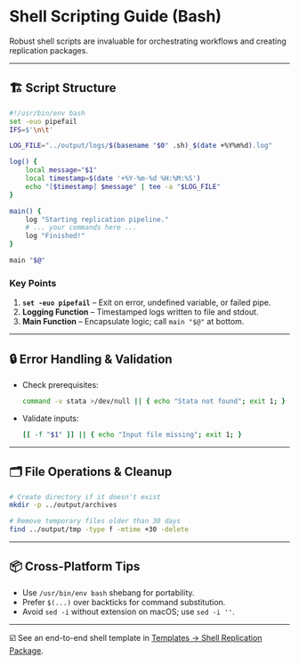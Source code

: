 # Shell Scripting Guide (Bash)

Robust shell scripts are invaluable for orchestrating workflows and creating replication packages.

---

## 🏗️ Script Structure

```bash
#!/usr/bin/env bash
set -euo pipefail
IFS=$'\n\t'

LOG_FILE="../output/logs/$(basename "$0" .sh)_$(date +%Y%m%d).log"

log() {
    local message="$1"
    local timestamp=$(date '+%Y-%m-%d %H:%M:%S')
    echo "[$timestamp] $message" | tee -a "$LOG_FILE"
}

main() {
    log "Starting replication pipeline."
    # ... your commands here ...
    log "Finished!"
}

main "$@"
```

### Key Points

1. **`set -euo pipefail`** – Exit on error, undefined variable, or failed pipe.
2. **Logging Function** – Timestamped logs written to file and stdout.
3. **Main Function** – Encapsulate logic; call `main "$@"` at bottom.

---

## 🔒 Error Handling & Validation

- Check prerequisites:
  ```bash
  command -v stata >/dev/null || { echo "Stata not found"; exit 1; }
  ```
- Validate inputs:
  ```bash
  [[ -f "$1" ]] || { echo "Input file missing"; exit 1; }
  ```

---

## 🗂️ File Operations & Cleanup

```bash
# Create directory if it doesn't exist
mkdir -p ../output/archives

# Remove temporary files older than 30 days
find ../output/tmp -type f -mtime +30 -delete
```

---

## 📦 Cross-Platform Tips

- Use `/usr/bin/env bash` shebang for portability.
- Prefer `$(...)` over backticks for command substitution.
- Avoid `sed -i` without extension on macOS; use `sed -i ''`.

---

☑️ See an end-to-end shell template in [Templates → Shell Replication Package](../templates/shell_replication_template.md).
